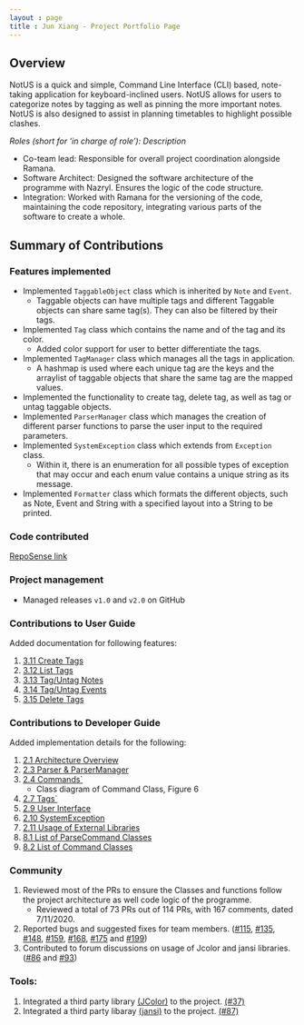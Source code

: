 ```yaml
---
layout : page
title : Jun Xiang - Project Portfolio Page
---
```


## Overview
NotUS is a quick and simple, Command Line Interface (CLI) based, note-taking application for keyboard-inclined users. NotUS allows for users to categorize notes by tagging as well as pinning the more important notes. NotUS is also designed to assist in planning timetables to highlight possible clashes.

*Roles (short for ‘in charge of role’): Description*

- Co-team lead: Responsible for overall project coordination alongside Ramana.
- Software Architect: Designed the software  architecture of the programme with Nazryl. Ensures the logic of the code structure. 
- Integration: Worked with Ramana for the versioning of the code, maintaining the code repository, integrating various parts of the software to create a whole.

## Summary of Contributions

### Features implemented
- Implemented `TaggableObject` class which is inherited by `Note` and `Event`. 
    - Taggable objects can have multiple tags and different Taggable objects can share same tag(s). They can also be filtered by their tags.
- Implemented `Tag` class which contains the name and of the tag and its color.
    - Added color support for user to better differentiate the tags.
- Implemented `TagManager` class which manages all the tags in application. 
    - A hashmap is used where each unique tag are the keys and the arraylist of taggable objects that share the same tag are the mapped values.
- Implemented the functionality to create tag, delete tag, as well as tag or untag taggable objects.
- Implemented `ParserManager` class which manages the creation of different parser functions to parse the user input to the required parameters.
- Implemented `SystemException` class which extends from `Exception` class.
    - Within it, there is an enumeration for all possible types of exception that may occur and each enum value contains a unique string as its message.
- Implemented `Formatter` class which formats the different objects, such as Note, Event and String with a specified layout into a String to be printed.
    
### Code contributed
[RepoSense link](https://nus-cs2113-ay2021s1.github.io/tp-dashboard/#breakdown=true&search=chongjx&sort=groupTitle&sortWithin=title&since=2020-09-27&timeframe=commit&mergegroup=&groupSelect=groupByRepos&checkedFileTypes=docs~functional-code~test-code~other)

### Project management
- Managed releases `v1.0` and `v2.0` on GitHub

### Contributions to User Guide
Added documentation for following features:

1. [3.11 Create Tags](https://ay2021s1-cs2113-t13-1.github.io/tp/UserGuide.html#create-t)
1. [3.12 List Tags](https://ay2021s1-cs2113-t13-1.github.io/tp/UserGuide.html#list-t)
1. [3.13 Tag/Untag Notes](https://ay2021s1-cs2113-t13-1.github.io/tp/UserGuide.html#tag-n)
1. [3.14 Tag/Untag Events](https://ay2021s1-cs2113-t13-1.github.io/tp/UserGuide.html#tag-e)
1. [3.15 Delete Tags](https://ay2021s1-cs2113-t13-1.github.io/tp/UserGuide.html#delete-t)

### Contributions to Developer Guide
Added implementation details for the following:

1. [2.1 Architecture Overview](https://ay2021s1-cs2113-t13-1.github.io/tp/DeveloperGuide.html#overview)
1. [2.3 Parser & ParserManager](https://ay2021s1-cs2113-t13-1.github.io/tp/DeveloperGuide.html#parserManager)
1. [2.4 Commands`](https://ay2021s1-cs2113-t13-1.github.io/tp/DeveloperGuide.html#commands)
    - Class diagram of Command Class, Figure 6
1. [2.7 Tags`](https://ay2021s1-cs2113-t13-1.github.io/tp/DeveloperGuide.html#tag)
1. [2.9 User Interface](https://ay2021s1-cs2113-t13-1.github.io/tp/DeveloperGuide.html#ui)
1. [2.10 SystemException](https://ay2021s1-cs2113-t13-1.github.io/tp/DeveloperGuide.html#exception)
1. [2.11 Usage of External Libraries](https://ay2021s1-cs2113-t13-1.github.io/tp/DeveloperGuide.html#color)
1. [8.1 List of ParseCommand Classes](https://ay2021s1-cs2113-t13-1.github.io/tp/DeveloperGuide.html#parseXYZCommands)
1. [8.2 List of Command Classes](https://ay2021s1-cs2113-t13-1.github.io/tp/DeveloperGuide.html#XYZCommands)

### Community
1. Reviewed most of the PRs to ensure the Classes and functions follow the project architecture as well code logic of the programme.
    - Reviewed a total of 73 PRs out of 114 PRs, with 167 comments, dated 7/11/2020.
1. Reported bugs and suggested fixes for team members. ([#115](https://github.com/AY2021S1-CS2113-T13-1/tp/issues/115), [#135](https://github.com/AY2021S1-CS2113-T13-1/tp/issues/135), [#148](https://github.com/AY2021S1-CS2113-T13-1/tp/issues/148), [#159](https://github.com/AY2021S1-CS2113-T13-1/tp/issues/159), [#168](https://github.com/AY2021S1-CS2113-T13-1/tp/issues/168), [#175](https://github.com/AY2021S1-CS2113-T13-1/tp/issues/175) and [#199](https://github.com/AY2021S1-CS2113-T13-1/tp/issues/199))
1. Contributed to forum discussions on usage of Jcolor and jansi libraries. ([#86](https://github.com/nus-cs2113-AY2021S1/forum/issues/86) and [#93](https://github.com/nus-cs2113-AY2021S1/forum/issues/93))

### Tools:
1. Integrated a third party library [(JColor)](https://github.com/dialex/JColor) to the project. [(#37)](https://github.com/AY2021S1-CS2113-T13-1/tp/pull/37)
1. Integrated a third party libaray [(jansi)](https://fusesource.github.io/jansi) to the project. [(#87)](https://github.com/AY2021S1-CS2113-T13-1/tp/pull/87)